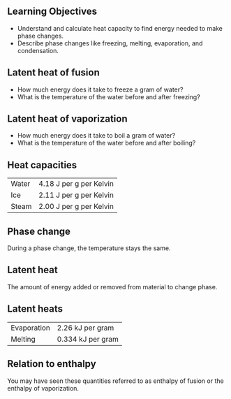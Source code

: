 ## Learning Objectives

- Understand and calculate heat capacity to find energy needed to make phase changes.
- Describe phase changes like freezing, melting, evaporation, and condensation.

## Latent heat of fusion
- How much energy does it take to freeze a gram of water?
- What is the temperature of the water before and after freezing?

## Latent heat of vaporization
- How much energy does it take to boil a gram of water?
- What is the temperature of the water before and after boiling?

## Heat capacities

|       |                         |
|-------|-------------------------|
| Water | 4.18 J per g per Kelvin |
| Ice   | 2.11 J per g per Kelvin |
| Steam | 2.00 J per g per Kelvin |


## Phase change

During a phase change, the temperature stays the same.


## Latent heat

The amount of energy added or removed from material to change phase.

## Latent heats

|             |                   |
| ----------  | ---------------   |
| Evaporation | 2.26 kJ per gram  |
| Melting     | 0.334 kJ per gram |

## Relation to enthalpy

You may have seen these quantities referred to as enthalpy of fusion or the enthalpy of vaporization.

<!-- TODO: add a graph of transition from cold ice to hot steam -->
